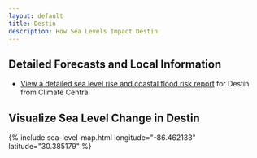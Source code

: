 ```yaml
---
layout: default
title: Destin
description: How Sea Levels Impact Destin
---
```


## Detailed Forecasts and Local Information

 - [View a detailed sea level rise and coastal flood risk report](/downloads/destin/local-report-from-climate-central.pdf) for Destin from Climate Central

## Visualize Sea Level Change in Destin

{% include sea-level-map.html longitude="-86.462133" latitude="30.385179" %}
